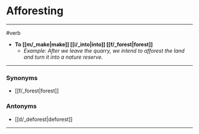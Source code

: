 # Afforesting
---
#verb
- **To [[m/_make|make]] [[i/_into|into]] [[f/_forest|forest]]**
	- _Example: After we leave the quarry, we intend to afforest the land and turn it into a nature reserve._
---
### Synonyms
- [[f/_forest|forest]]
### Antonyms
- [[d/_deforest|deforest]]
---
